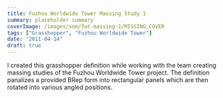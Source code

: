 ```yaml
---
title: Fuzhou Worldwide Tower Massing Study 1
summary: placeholder summary
coverImage: /images/som/fwt-massing-1/MISSING_COVER
tags: ["Grasshopper", "Fuzhou Worldwide Tower"]
date: "2011-04-14"
draft: true
---
```


I created this grasshopper definition while working with the team creating massing studies of the Fuzhou Worldwide Tower project. The definition panalizes a provided BRep form into rectangular panels which are then rotated into various angled positions.
